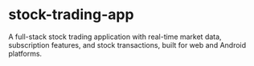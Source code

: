 # stock-trading-app
A full-stack stock trading application with real-time market data, subscription features, and stock transactions, built for web and Android platforms.
